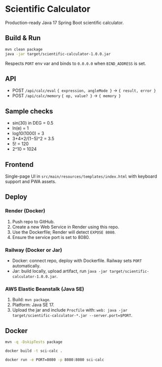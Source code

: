 # Scientific Calculator

Production-ready Java 17 Spring Boot scientific calculator.

## Build & Run

```bash
mvn clean package
java -jar target/scientific-calculator-1.0.0.jar
```

Respects `PORT` env var and binds to `0.0.0.0` when `BIND_ADDRESS` is set.

## API

- POST `/api/calc/eval` `{ expression, angleMode }` -> `{ result, error }`
- POST `/api/calc/memory` `{ op, value? }` -> `{ memory }`

## Sample checks

- sin(30) in DEG = 0.5
- ln(e) = 1
- log10(1000) = 3
- 3+4×2/(1−5)^2 = 3.5
- 5! = 120
- 2^10 = 1024

## Frontend

Single-page UI in `src/main/resources/templates/index.html` with keyboard support and PWA assets.

## Deploy

### Render (Docker)

1. Push repo to GitHub.
2. Create a new Web Service in Render using this repo.
3. Use the Dockerfile; Render will detect `EXPOSE 8080`.
4. Ensure the service port is set to 8080.

### Railway (Docker or Jar)

- Docker: connect repo, deploy with Dockerfile. Railway sets `PORT` automatically.
- Jar: build locally, upload artifact, run `java -jar target/scientific-calculator-1.0.0.jar`.

### AWS Elastic Beanstalk (Java SE)

1. Build: `mvn package`.
2. Platform: Java SE 17.
3. Upload the jar and include `Procfile` with: `web: java -jar target/scientific-calculator-*.jar --server.port=$PORT`.

## Docker

```bash
mvn -q -DskipTests package

docker build -t sci-calc .

docker run -e PORT=8080 -p 8080:8080 sci-calc
```

